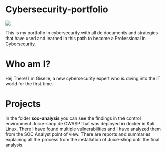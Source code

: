# Cybersecurity-portfolio
<a href="https://www.linkedin.com/in/giselle-melo-m"><img src="https://img.shields.io/badge/-LinkedIn-0072b1?&style=for-the-badge&logo=linkedin&logoColor=white" /></a>

This is my portfolio in cybersecurity with all de documents and strategies that have used and learned in this path to become a Professional in Cybersecurity.
##

# Who am I?
Hej There! I´m Giselle, a new cybersecurity expert who is diving into the IT world for the first time.

# Projects

In the folder **soc-analysis** you can see the findings in the control environment Juice-shop de OWASP that was deployed in docker in Kali Linux. 
There I have found multiple vulnerabilities and I have analyzed them from the SOC Analyst point of view.
There are reports and summaries explaining all the process from the installation of Juice-shop until the final analysis.
